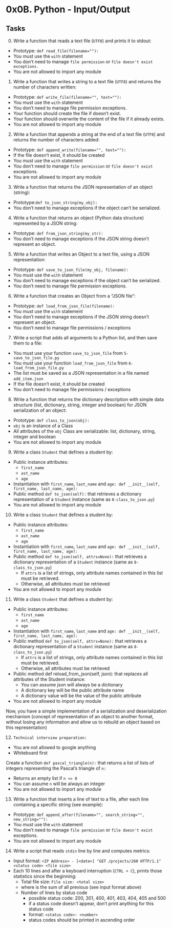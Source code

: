 # 0x0B. Python - Input/Output
## Tasks

0. Write a function that reads a text file (`UTF8`) and prints it to stdout:
  - Prototype: `def read_file(filename=""):`
  - You must use the `with` statement
  - You don’t need to manage `file permission` or `file doesn't exist exceptions.`
  - You are not allowed to import any module

1. Write a function that writes a string to a text file (`UTF8`) and returns the number of characters written:

- Prototype: `def write_file(filename="", text=""):`
- You must use the `with` statement
- You don’t need to manage file permission exceptions.
- Your function should create the file if doesn’t exist.
- Your function should overwrite the content of the file if it already exists.
- You are not allowed to import any module

2. Write a function that appends a string at the end of a text file (`UTF8`) and returns the number of characters added:

- Prototype: `def append_write(filename="", text=""):`
- If the file doesn’t exist, it should be created
- You must use the `with` statement
- You don’t need to manage `file permission` or `file doesn't exist` exceptions.
- You are not allowed to import any module

3. Write a function that returns the JSON representation of an object (string):

- Prototype:`def to_json_string(my_obj):`
- You don’t need to manage exceptions if the object can’t be serialized.

4. Write a function that returns an object (Python data structure) represented by a JSON string:

- Prototype: `def from_json_string(my_str):`
- You don’t need to manage exceptions if the JSON string doesn’t represent an object.

5.  Write a function that writes an Object to a text file, using a JSON representation:

- Prototype: `def save_to_json_file(my_obj, filename):`
- You must use the `with` statement
- You don’t need to manage exceptions if the object can’t be serialized.
- You don’t need to manage file permission exceptions.

6. Write a function that creates an Object from a “JSON file”:

- Prototype: `def load_from_json_file(filename):`
- You must use the `with` statement
- You don’t need to manage exceptions if the JSON string doesn’t represent an object.
- You don’t need to manage file permissions / exceptions

7. Write a script that adds all arguments to a Python list, and then save them to a file:

- You must use your function `save_to_json_file` from `5-save_to_json_file.py`
- You must use your function `load_from_json_file` from `6-load_from_json_file.py`
- The list must be saved as a JSON representation in a file named `add_item.json`
- If the file doesn’t exist, it should be created
- You don’t need to manage file permissions / exceptions

8. Write a function that returns the dictionary description with simple data structure (list, dictionary, string, integer and boolean) for JSON serialization of an object:

- Prototype: `def class_to_json(obj):`
- `obj` is an instance of a Class
- All attributes of the `obj` Class are serializable: list, dictionary, string, integer and boolean
- You are not allowed to import any module

9. Write a class `Student` that defines a student by:

- Public instance attributes:
  - `first_name`
  - `ast_name`
  - `age`
- Instantiation with `first_name`, `last_name` and `age: def __init__(self, first_name, last_name, age):`
- Public method `def to_json(self):` that retrieves a dictionary representation of a `Student` instance (same as `8-class_to_json.py`)
- You are not allowed to import any module

10. Write a class `Student` that defines a student by:

- Public instance attributes:
  - `first_name`
  - `ast_name`
  - `age`
- Instantiation with `first_name`, `last_name` and `age: def __init__(self, first_name, last_name, age):`
- Public method `def to_json(self, attrs=None):` that retrieves a dictionary representation of a `Student` instance (same as `8-class_to_json.py`)
    - If `attrs` is a list of strings, only attribute names contained in this list must be retrieved.
    - Otherwise, all attributes must be retrieved
- You are not allowed to import any module

11. Write a class `Student` that defines a student by:

- Public instance attributes:
  - `first_name`
  - `ast_name`
  - `age`
- Instantiation with `first_name`, `last_name` and `age: def __init__(self, first_name, last_name, age):`
- Public method `def to_json(self, attrs=None):` that retrieves a dictionary representation of a `Student` instance (same as `8-class_to_json.py`)
    - If `attrs` is a list of strings, only attribute names contained in this list must be retrieved.
    - Otherwise, all attributes must be retrieved
- Public method def reload_from_json(self, json): that replaces all attributes of the Student instance:
    - You can assume json will always be a dictionary
    - A dictionary key will be the public attribute name
    - A dictionary value will be the value of the public attribute
- You are not allowed to import any module

Now, you have a simple implementation of a serialization and deserialization mechanism (concept of representation of an object to another format, without losing any information and allow us to rebuild an object based on this representation)

12. `Technical interview preparation:`

- You are not allowed to google anything
- Whiteboard first

Create a function `def pascal_triangle(n):` that returns a list of lists of integers representing the Pascal’s triangle of `n:`

- Returns an empty list if `n <= 0`
- You can assume `n` will be always an integer
- You are not allowed to import any module

13. Write a function that inserts a line of text to a file, after each line containing a specific string (see example):

- Prototype: `def append_after(filename="", search_string="", new_string=""):`
- You must use the `with` statement
- You don’t need to manage `file permission` or `file doesn't exist` exceptions.
- You are not allowed to import any module

14. Write a script that reads `stdin` line by line and computes metrics:

- Input format: `<IP Address> - [<date>] "GET /projects/260 HTTP/1.1" <status code> <file size>`
- Each 10 lines and after a keyboard interruption (`CTRL + C`), prints those statistics since the beginning:
    - Total file size: `File size: <total size>`
    - where is the sum of all previous (see input format above)
    - Number of lines by status code
      - possible status code: 200, 301, 400, 401, 403, 404, 405 and 500
      - if a status code doesn’t appear, don’t print anything for this status code
      - format: `<status code>: <number>`
      - status codes should be printed in ascending order
